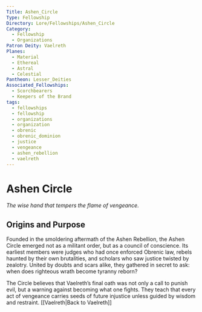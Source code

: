 ```yaml
---
Title: Ashen_Circle
Type: Fellowship
Directory: Lore/Fellowships/Ashen_Circle
Category:
  - Fellowship
  - Organizations
Patron Deity: Vaelreth
Planes:
  - Material
  - Ethereal
  - Astral
  - Celestial
Pantheon: Lesser_Deities
Associated_Fellowships:
  - Scorchbearers
  - Keepers of the Brand
tags:
  - fellowships
  - fellowship
  - organizations
  - organization
  - obrenic
  - obrenic_dominion
  - justice
  - vengeance
  - ashen_rebellion
  - vaelreth
---
```


# Ashen Circle

*The wise hand that tempers the flame of vengeance.*

## Origins and Purpose

Founded in the smoldering aftermath of the Ashen Rebellion, the Ashen Circle emerged not as a militant order, but as a council of conscience. Its earliest members were judges who had once enforced Obrenic law, rebels haunted by their own brutalities, and scholars who saw justice twisted by zealotry. United by doubts and scars alike, they gathered in secret to ask: when does righteous wrath become tyranny reborn?

The Circle believes that Vaelreth’s final oath was not only a call to punish evil, but a warning against becoming what one fights. They teach that every act of vengeance carries seeds of future injustice unless guided by wisdom and restraint.
[[Vaelreth|Back to Vaelreth]]